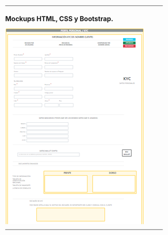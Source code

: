-------------------------

## Mockups HTML, CSS y Bootstrap.


![1](img1.png)

------------------------